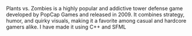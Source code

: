 Plants vs. Zombies is a highly popular and addictive tower defense game developed by PopCap Games and released in 2009. It combines strategy, humor, and quirky visuals, making it a favorite among casual and hardcore gamers alike.
I have made it using C++ and SFML
